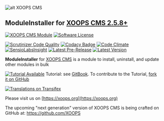 ![alt XOOPS CMS](https://xoops.org/images/logoXoops4GithubRepository.png)
## ModuleInstaller for  [XOOPS CMS 2.5.8+](https://xoops.org)
[![XOOPS CMS Module](https://img.shields.io/badge/XOOPS%20CMS-Module-blue.svg)](https://xoops.org)
[![Software License](https://img.shields.io/badge/license-GPL-brightgreen.svg?style=flat)](LICENSE)

[![Scrutinizer Code Quality](https://img.shields.io/scrutinizer/g/mambax7/moduleinstaller.svg?style=flat)](https://scrutinizer-ci.com/g/mambax7/moduleinstaller/?branch=master)
[![Codacy Badge](https://api.codacy.com/project/badge/grade/2d27c0023ee54f0b9ba2b5d17a68b2a5)](https://www.codacy.com/app/mambax7/moduleinstaller)
[![Code Climate](https://img.shields.io/codeclimate/github/mambax7/moduleinstaller.svg?style=flat)](https://codeclimate.com/github/mambax7/moduleinstaller)
[![SensioLabsInsight](https://insight.sensiolabs.com/projects/eb6f450b-8c46-4755-a30b-d3203def13cc/mini.png)](https://insight.sensiolabs.com/projects/eb6f450b-8c46-4755-a30b-d3203def13cc)
[![Latest Pre-Release](https://img.shields.io/github/tag/XoopsModules25x/moduleinstaller.svg?style=flat)](https://github.com/XoopsModules25x/moduleinstaller/tags/)
[![Latest Version](https://img.shields.io/github/release/XoopsModules25x/moduleinstaller.svg?style=flat)](https://github.com/XoopsModules25x/moduleinstaller/releases/)

**ModuleInstaller** for [XOOPS CMS](https://xoops.org) is a module to install, uninstall, and update other modules in bulk

[![Tutorial Available](https://xoops.org/images/tutorial-available-blue.svg)](https://www.gitbook.com/book/xoops/xoops-moduleinstaller/) Tutorial: see [GitBook](https://www.gitbook.com/book/xoops/xoops-moduleinstaller/).
To contribute to the Tutorial, [fork it on GitHub](https://github.com/XoopsDocs/moduleinstaller-tutorial)

[![Translations on Transifex](https://xoops.org/images/translations-transifex-blue.svg)](https://www.transifex.com/xoops)

Please visit us on  [https://xoops.org](https://xoops.org)

The upcoming "next generation" version of XOOPS CMS is being crafted on GitHub at: https://github.com/XOOPS
